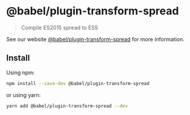 # @babel/plugin-transform-spread

> Compile ES2015 spread to ES5

See our website [@babel/plugin-transform-spread](https://babeljs.io/docs/babel-plugin-transform-spread) for more information.

## Install

Using npm:

```sh
npm install --save-dev @babel/plugin-transform-spread
```

or using yarn:

```sh
yarn add @babel/plugin-transform-spread --dev
```


